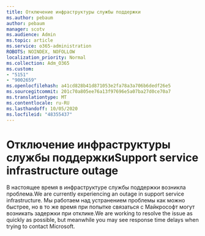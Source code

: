 ```yaml
---
title: Отключение инфраструктуры службы поддержки
ms.author: pebaum
author: pebaum
manager: scotv
ms.audience: Admin
ms.topic: article
ms.service: o365-administration
ROBOTS: NOINDEX, NOFOLLOW
localization_priority: Normal
ms.collection: Adm_O365
ms.custom:
- "5151"
- "9002659"
ms.openlocfilehash: a41cd828b41d871053e2fa78a3a706b6dedf26e5
ms.sourcegitcommit: 201c70a805ee76a13f97696e5a07ba27d0ce70a7
ms.translationtype: MT
ms.contentlocale: ru-RU
ms.lasthandoff: 10/05/2020
ms.locfileid: "48355437"
---
```

# <a name="support-service-infrastructure-outage"></a><span data-ttu-id="5bac9-102">Отключение инфраструктуры службы поддержки</span><span class="sxs-lookup"><span data-stu-id="5bac9-102">Support service infrastructure outage</span></span>

<span data-ttu-id="5bac9-103">В настоящее время в инфраструктуре службы поддержки возникла проблема.</span><span class="sxs-lookup"><span data-stu-id="5bac9-103">We are currently experiencing an outage in support service infrastructure.</span></span> <span data-ttu-id="5bac9-104">Мы работаем над устранением проблемы как можно быстрее, но в то же время при попытке связаться с Майкрософт могут возникать задержки при отклике.</span><span class="sxs-lookup"><span data-stu-id="5bac9-104">We are working to resolve the issue as quickly as possible, but meanwhile you may see response time delays when trying to contact Microsoft.</span></span>
